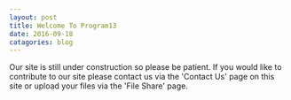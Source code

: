 ```yaml
---
layout: post
title: Welcome To Program13
date: 2016-09-18
catagories: blog
---
```

<article>
<p>
Our site is still under construction so please be patient. If you would like to contribute to our site please contact
us via the 'Contact Us' page on this site or upload your files via the 'File Share' page.
</p>
</article>

